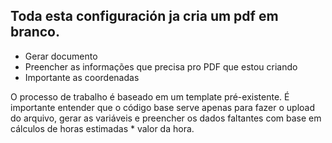 
## Toda esta configuración ja cria um pdf em branco.

- Gerar documento
- Preencher as informações que precisa pro PDF que estou criando
- Importante as coordenadas

O processo de trabalho é baseado em um template pré-existente. É importante entender que o código base serve apenas para fazer o upload do arquivo, gerar as variáveis e preencher os dados faltantes com base em cálculos de horas estimadas * valor da hora.
